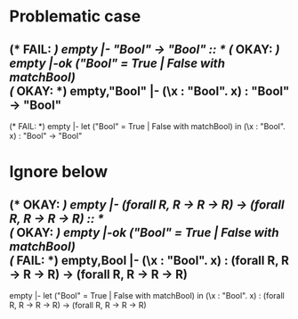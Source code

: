 # Problematic case

(* FAIL: *) empty |- "Bool" -> "Bool" :: * 
(* OKAY: *) empty |-ok ("Bool" = True | False with matchBool)         
(* OKAY: *) empty,"Bool" |- (\x : "Bool". x) : "Bool" -> "Bool"     
-----------------------------------------------------------------------------
(* FAIL: *)
empty |- let ("Bool" = True | False with matchBool) 
         in (\x : "Bool". x) 
      : "Bool" -> "Bool"



# Ignore below

(* OKAY: *) empty |- (forall R, R -> R -> R) -> (forall R, R -> R -> R) :: *       
(* OKAY: *) empty |-ok ("Bool" = True | False with matchBool)         
(* FAIL: *) empty,Bool |- (\x : "Bool". x) 
                       : (forall R, R -> R -> R) -> (forall R, R -> R -> R)
-----------------------------------------------------------------------------
empty |- let ("Bool" = True | False with matchBool) 
         in (\x : "Bool". x) 
      : (forall R, R -> R -> R) -> (forall R, R -> R -> R)